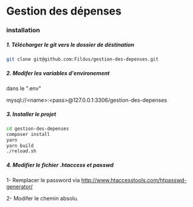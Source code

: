 # Gestion des dépenses

### installation

##### 1. Télécharger le git vers le dossier de déstination
```bash
git clone git@github.com:Fildus/gestion-des-depenses.git
```
##### 2. Modifer les variables d'environement
dans le ".env"

mysql://<name\>:<pass\>@127.0.0.1:3306/gestion-des-depenses

##### 3. Installer le projet
```bash
cd gestion-des-depenses
composer install
yarn
yarn build
./reload.sh
```

##### 4. Modifier le fichier .htaccess et passwd
1- Remplacer le password via http://www.htaccesstools.com/htpasswd-generator/

2- Modifer le chemin absolu.
